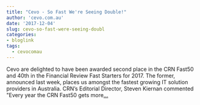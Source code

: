 ```yaml
---
title: "Cevo - So Fast We're Seeing Double!"
author: 'cevo.com.au'
date: '2017-12-04'
slug: cevo-so-fast-were-seeing-doubl
categories:
- bloglink
tags:
  - cevocomau
---
```


Cevo are delighted to have been awarded second place in the CRN Fast50 and 40th in the Financial Review Fast Starters for 2017. The former, announced last week, places us amongst the fastest growing IT solution providers in Australia. CRN’s Editorial Director, Steven Kiernan commented "Every year the CRN Fast50 gets more[... <i class="fas fa-external-link-alt"></i>](https://cevo.com.au/post/2017-12-04-afr-and-crn-fast-lists/)

